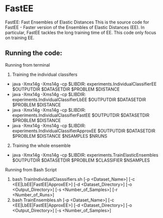 # FastEE
FastEE: Fast Ensembles of Elastic Distances
This is the source code for FastEE - Faster version of the Ensembles of Elastic Distances (EE).
In particular, FastEE tackles the long training time of EE.
This code only focus on training EE. 

## Running the code:
Running from terminal
1. Training the individual classifers
* java -Xmx14g -Xms14g -cp $LIBDIR: experiments.IndividualClassifierEE $OUTPUTDIR $DATASETDIR $PROBLEM $DISTANCE
* java -Xmx14g -Xms14g -cp $LIBDIR: experiments.IndividualClassifierLbEE $OUTPUTDIR $DATASETDIR $PROBLEM $DISTANCE
* java -Xmx14g -Xms14g -cp $LIBDIR: experiments.IndividualClassifierFastEE $OUTPUTDIR $DATASETDIR $PROBLEM $DISTANCE
* java -Xmx14g -Xms14g -cp $LIBDIR: experiments.IndividualClassifierApproxEE $OUTPUTDIR $DATASETDIR $PROBLEM $DISTANCE $NSAMPLES $NRUNS

2. Training the whole ensemble
* java -Xmx14g -Xms14g -cp $LIBDIR: experiments.TrainElasticEnsembles $OUTPUTDIR $DATASETDIR $PROBLEM $CLASSIFIER $NSAMPLES

Running from Bash Script
1. bash TrainIndividualClasssifiers.sh [-p <Dataset_Name>] [-c <EE|LbEE|FastEE|ApproxEE>] [-d <Dataset_Directory>] [-o <Output_Directory>] [-s <Number_of_Samples>] [-r <Number_of_Runs>]
2. bash TrainEnsembles.sh [-p <Dataset_Name>] [-c <EE|LbEE|FastEE|ApproxEE>] [-d <Dataset_Directory>] [-o <Output_Directory>] [-s <Number_of_Samples>]
